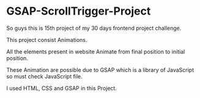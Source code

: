 # GSAP-ScrollTrigger-Project

So guys this is 15th project of my 30 days frontend project challenge.

This project consist Animations. 

All the elements present in website Animate from final position to initial position.

These Animation are possible due to GSAP which is a library of JavaScript so must check JavaScript file.

I used HTML, CSS and GSAP in this Project.
